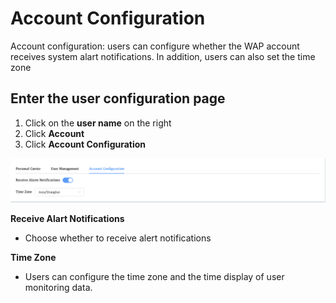 # Account Configuration

Account configuration: users can configure whether the WAP account receives system alart notifications. In addition, users can also set the time zone



## Enter the user configuration page

1. Click on the **user name** on the right
2. Click **Account**
3. Click **Account Configuration**

![AccountConfiguration](../../images/whaleal-platform/12-account/account-configuration.png)



**Receive Alart Notifications**

* Choose whether to receive alert notifications

**Time Zone**

* Users can configure the time zone and the time display of user monitoring data.





